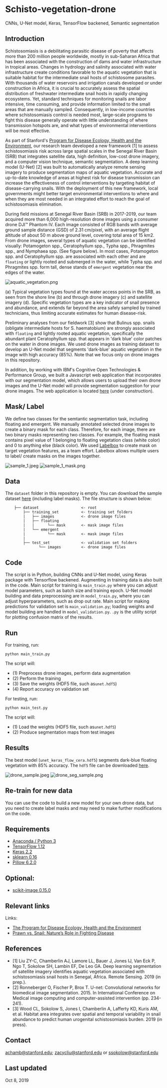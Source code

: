 # Schisto-vegetation-drone
CNNs, U-Net model, Keras, TensorFlow backened, Semantic segmentation

## Introduction
Schistosomiasis is a debilitating parasitic disease of poverty that affects more than 200 million people worldwide, mostly in sub-Saharan Africa that has been associated with the construction of dams and water infrastructure in tropical areas. Changes in hydrology and salinity associated with water infrastructure create conditions favorable to the aquatic vegetation that is suitable habitat for the intermediate snail hosts of schistosome parasites. With thousands of water reservoirs and irrigation canals developed or under construction in Africa, it is crucial to accurately assess the spatial distribution of freshwater intermediate snail hosts in rapidly changing ecosystems. Yet, standard techniques for monitoring snails are labor intensive, time consuming, and provide information limited to the small areas that are manually sampled. Consequently, in low-income countries where schistosomiasis control is needed most, large-scale programs to fight this disease generally operate with little understanding of where transmission hotspots are, and what types of environmental interventions will be most effective. 

As part of Stanford's [Program for Disease Ecology, Health and the Environment](https://ecohealthsolutions.stanford.edu/), our research team developed a new framework [1] to assess schistosomiasis risk across large spatial scales in the Senegal River Basin (SRB) that integrates satellite data, high definition, low-cost drone imagery, and a computer vision technique, semantic segmentation. A deep learning model (U-Net) [2] was built to automatically analyze remote sensing imagery to produce segmentation maps of aquatic vegetation. Accurate and up-to-date knowledge of areas at highest risk for disease transmission can increase the effectiveness of control interventions by targeting habitat of disease-carrying snails. With the deployment of this new framework, local governments might better target environmental interventions to where and when they are most needed in an integrated effort to reach the goal of schistosomiasis elimination.

During field missions at Senegal River Basin (SRB) in 2017-2019, our team acquired more than 6,000 high-resolution drone images using a consumer drone DJI™ Phantom IV. Each image consisted of RGB bands with average ground sample distance (GSD) of 2.31 cm/pixel, with an average flight altitude of about 50 m above ground level, covering total area of 15 km2. From drone images, several types of aquatic vegetation can be identified visually: Potamogeton spp., Ceratophyllum spp., Typha spp., Phragmites spp., and Nymphaea spp. (See figure below). In most cases, Potamogeton spp. and Ceratophyllum spp. are associated with each other and are `floating` or lightly rooted and submerged in the water, while Typha spp. and Phragmites spp. form tall, dense stands of `emergent` vegetation near the edges of the water.

![aquatic_vegetation.png](aquatic_vegetation.png)

(a) Typical vegetation types found at the water access points in the SRB, as seen from the shore line (b) and through drone imagery (c) and satellite imagery (d). Specific vegetation types are a key indicator of snail presence and abundance, and extends far beyond the area safely sampled by trained technicians, thus limiting accurate estimates for human disease-risk.

Preliminary analyses from our fieldwork [3] show that Bulinus spp. snails (obligate intermediate hosts for S. haematobium) are strongly associated with `floating` and lightly rooted aquatic vegetation, specifically the abundant plant Ceratophyllum spp. that appears in 'dark blue' color patches on the water in drone images. We used drone images as training dataset to develop an U-Net model that segments 'dark-blue' aquatic vegetation in the image with high accuracy (85%). Note that we focus only on drone images in this repository.

In addition, by working with IBM's Cognitive Open Technologies & Performance Group, we built a Javascript web application that incorporates with our segmentation model, which allows users to upload their own drone images and the U-Net model will provide segmentation suggestion for your drone images. The web application is located [here]() (under construction).

## Mask/ Label
We define two classes for the semtantic segmentation task, including floating and emergent. We manually annotated selected drone images to create a binary mask for each class. Therefore, for each image, there are two binary masks representing two classes. For example, the floating mask contains pixel value of 1 belonging to floating vegetation class (white color) and 0 to anything else (black color). We used [Labelbox](https://www.labelbox.com/) to create mask on target vegetation features, as a team effort. Labelbox allows multiple users to label/ create masks on the images together.

![sample_1.jpeg](sample_1.jpeg)
![sample_1_mask.png](sample_1_mask.png)

## Data
The `dataset` folder in this repository is empty. You can download the sample dataset [here](https://drive.google.com/file/d/1gcCqBPzKSeLufCt9PGrQaN2ztnV9fl4Z/view?usp=sharing) (including label masks). The file structure is shown below:

```
    ├── dataset                   <- root
        ├── training_set          <- training set folders
        |   ├── images            <- drone image files
        |   ├── floating        
        |   |      └── mask       <- mask image files
        |   └── emergent          
        |          └── mask       <- mask image files
        |
        ├── test_set              <- validation set folders
               └── images         <- drone image files

```  

## Code
The script is in Python, building CNNs and U-Net model, using Keras package with Tensorflow backened. Augmenting in training data is also built in the code. Main script for training is `main_train.py` where you can adjust model parameters, such as batch size and training epoch. U-Net model building and data preprocessing are in `model_train.py`, where you can adjust hyperparameters, such as drop out rate. Main script for making predictions for validation set is `main_validation.py`; loading weights and model building are handled in `model_validation.py`. `.py` is the utility script for plotting confusion matrix of the results.

## Run
For training, run:
```
python main_train.py
```
The script will: 
- (1) Preprocess drone images, perform data augmentation
- (2) Perform the training
- (3) Save the weights (HDF5 file, such as`unet.hdf5`)
- (4) Report accuracy on validation set

For testing, run:
```
python main_test.py
```
The script will:
- (1) Load the weights (HDF5 file, such as`unet.hdf5`)
- (2) Produce segmentation maps from test images

## Results
The best model (`unet_keras_flow_cera.hdf5`) segments dark-blue floating vegetation with 85% accuracy. The `hdf5` file can be downloaded [here](https://drive.google.com/file/d/1fmM8JZvY1Z_aECE5nHYXy-CQd0w4TbOF/view?usp=sharing).

![drone_sample.jpeg](drone_sample.jpeg)
![drone_seg_sample.png](drone_seg_sample.png)

## Re-train for new data
You can use the code to build a new model for your own drone data, but you need to create label masks and may need to make further modifications on the code.

## Requirements
- [Anaconda / Python 3](https://www.continuum.io/downloads)
- [TensorFlow 1.12](https://www.tensorflow.org/)
- [Keras 2.2](https://keras.io/)
- [sklearn 0.16](https://scikit-learn.org/stable/)
- [Pillow 6.2.0](https://pillow.readthedocs.io/en/stable/)

## Optional:
- [scikit-image 0.15.0](https://scikit-image.org/)

## Relevant links
Links:
- [The Program for Disease Ecology, Health and the Environment](http://www.theupstreamalliance.org/)
- [Prawn vs. Snail: Nature’s Role in Fighting Disease](https://woods.stanford.edu/news-events/news/prawn-vs-snail-natures-role-fighting-disease)

## References
- [1] Liu ZY-C, Chamberlin AJ, Lamore LL, Bauer J, Jones IJ, Van Eck P, Ngo T, Sokolow SH, Lambin EF, De Leo GA. Deep learning segmentation of satellite imagery identifies aquatic vegetation associated with schistosomiasis snail hosts in Senegal, Africa. Remote Sensing. 2019 (in prep.).
- [2] Ronneberger O, Fischer P, Brox T. U-net: Convolutional networks for biomedical image segmentation. 2015. In International Conference on Medical image computing and computer-assisted intervention (pp. 234-241).
- [3] Wood CL, Sokolow S, Jones I, Chamberlin A, Lafferty KD, Kuris AM, et al. Habitat area integrates over spatial and temporal variability in snail abundance to predict human urogenital schistosomiasis burden. 2019 (in press).

## Contact
achamb@stanford.edu; zacycliu@stanford.edu or ssokolow@stanford.edu

## Last updated
Oct 8, 2019
